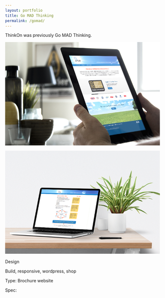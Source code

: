 ```yaml
---
layout: portfolio
title: Go MAD Thinking
permalink: /gomad/
---
```


ThinkOn was previously Go MAD Thinking.

![go mad thinking](/images/gomad.jpg)

![go mad thinking](/images/gomad2.jpg)

Design

Build, responsive, wordpress, shop

Type: Brochure website

Spec: 